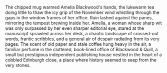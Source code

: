 The chipped mug warmed Amelia Blackwood's hands, the lukewarm tea doing little to thaw the icy grip of the November wind whistling through the gaps in the window frames of her office.  Rain lashed against the panes, mirroring the tempest brewing inside her.  Amelia, a woman whose sharp wit was only surpassed by her even sharper editorial eye, stared at the manuscript sprawled across her desk, a chaotic landscape of crossed-out words, frantic scribbles, and a general air of despair radiating from its very pages.  The scent of old paper and stale coffee hung heavy in the air, a familiar perfume in the cluttered, book-lined office of Blackwood & Quill, a small but prestigious independent publishing house nestled in the heart of a cobbled Edinburgh close, a place where history seemed to seep from the very stones.
